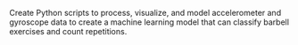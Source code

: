 Create Python scripts to process, visualize, and model accelerometer and gyroscope data to create a machine learning model that can classify barbell exercises and count repetitions.
